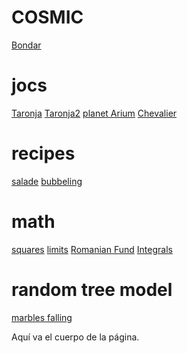 # COSMIC

 [Bondar](https://mambon5.github.io/taronja/webpages/Bondar_groundghits_bigmap.html)
# jocs

 [Taronja](https://mambon5.github.io/taronja/taronja1.html) [Taronja2](https://mambon5.github.io/taronja/taronja2.html) [planet Arium](https://mambon5.github.io/taronja/planetArium8.html)  [Chevalier](https://mambon5.github.io/chevalier/chevi1.html)
# recipes
[salade](https://mambon5.github.io/taronja/ensalada.html)
[bubbeling](https://mambon5.github.io/taronja/bombolles1.html)

 # math
  [squares](https://mambon5.github.io/taronja/squaresgaanloos.html)
   [limits](https://mambon5.github.io/taronja/limits3.html)
    [Romanian Fund](https://mambon5.github.io/taronja/anianfound.html)
     [Integrals](https://mambon5.github.io/taronja/integrals1.html)
  
  # random tree model 
  [marbles falling](https://mambon5.github.io/taronja/michaelfluids/index.html)

Aquí va el cuerpo de la página.
<div align="center">
<script async src="//pagead2.googlesyndication.com/pagead/js/adsbygoogle.js"></script>
<!-- Leaderboard de la página principal -->
<ins class="adsbygoogle"
style="display:inline-block;width:728px;height:90px"
data-ad-client="ca-pub-1234567890123456"
data-ad-slot="1234567890"></ins>
<script>
(adsbygoogle = window.adsbygoogle || []).push({});
</script>
</div>
